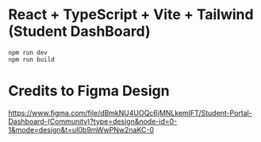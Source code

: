 # React + TypeScript + Vite + Tailwind (Student  DashBoard)


```
npm run dev
npm run build

```


# Credits to Figma Design

https://www.figma.com/file/dBmkNU4UOQc6jMNLkemIFT/Student-Portal-Dashboard-(Community)?type=design&node-id=0-1&mode=design&t=uI0b9mWwPNw2naKC-0
